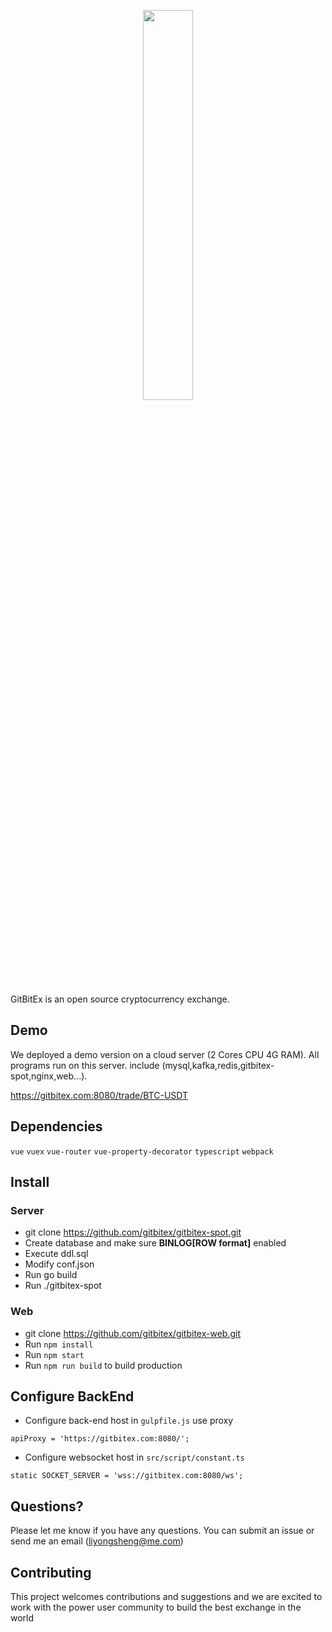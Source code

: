 <p align="center"><img width="40%" src="https://getbitex.oss-cn-beijing.aliyuncs.com/projects/image/logo.svg" /></p>

GitBitEx is an open source cryptocurrency exchange.

## Demo
We deployed a demo version on a cloud server (2 Cores CPU 4G RAM). All programs run on this server. include (mysql,kafka,redis,gitbitex-spot,nginx,web...).

https://gitbitex.com:8080/trade/BTC-USDT

## Dependencies
`vue`
`vuex`
`vue-router`
`vue-property-decorator`
`typescript`
`webpack`

## Install
### Server
* git clone https://github.com/gitbitex/gitbitex-spot.git
* Create database and make sure **BINLOG[ROW format]** enabled
* Execute ddl.sql
* Modify conf.json
* Run go build
* Run ./gitbitex-spot
### Web
* git clone https://github.com/gitbitex/gitbitex-web.git
* Run `npm install`
* Run `npm start`
* Run `npm run build` to build production

## Configure BackEnd
* Configure back-end host in `gulpfile.js` use proxy
```
apiProxy = 'https://gitbitex.com:8080/';
```
* Configure websocket host in `src/script/constant.ts`
```
static SOCKET_SERVER = 'wss://gitbitex.com:8080/ws';
```

## Questions?
Please let me know if you have any questions. You can submit an issue or send me an email 
(liyongsheng@me.com)

## Contributing
This project welcomes contributions and suggestions and we are excited to work with the power user community to build the best exchange in the world
